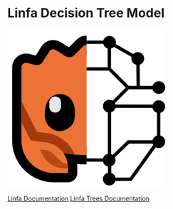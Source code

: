 # Linfa Decision Tree Model

<img src="mascot.svg" alt="Alt text" title="Optional title">


[Linfa Documentation](https://github.com/rust-ml/linfa)
[Linfa Trees Documentation](https://docs.rs/linfa-trees/latest/linfa_trees/)